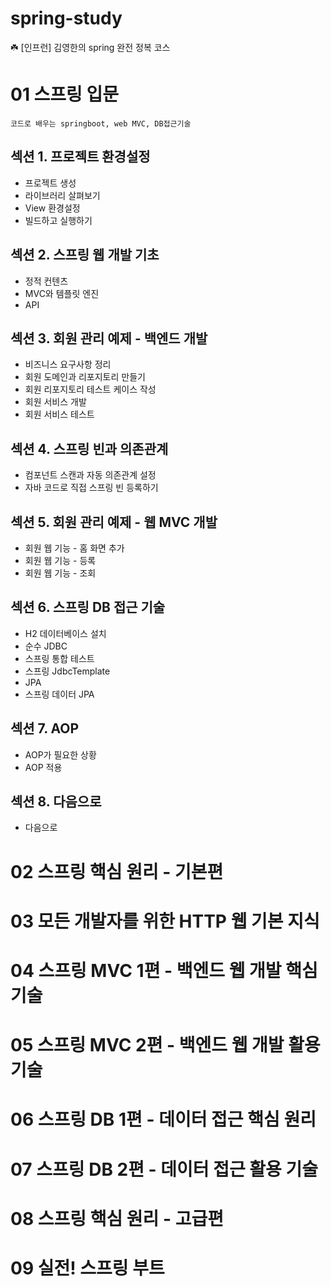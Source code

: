 # spring-study
☘️ [인프런] 김영한의 spring 완전 정복 코스

# 01 스프링 입문
    코드로 배우는 springboot, web MVC, DB접근기술


## 섹션 1. 프로젝트 환경설정
- 프로젝트 생성
- 라이브러리 살펴보기
- View 환경설정
- 빌드하고 실행하기

## 섹션 2. 스프링 웹 개발 기초
- 정적 컨텐츠
- MVC와 템플릿 엔진
- API

## 섹션 3. 회원 관리 예제 - 백엔드 개발
- 비즈니스 요구사항 정리
- 회원 도메인과 리포지토리 만들기
- 회원 리포지토리 테스트 케이스 작성
- 회원 서비스 개발
- 회원 서비스 테스트

## 섹션 4. 스프링 빈과 의존관계
- 컴포넌트 스캔과 자동 의존관계 설정
- 자바 코드로 직접 스프링 빈 등록하기

## 섹션 5. 회원 관리 예제 - 웹 MVC 개발
- 회원 웹 기능 - 홈 화면 추가
- 회원 웹 기능 - 등록
- 회원 웹 기능 - 조회

## 섹션 6. 스프링 DB 접근 기술
- H2 데이터베이스 설치
- 순수 JDBC
- 스프링 통합 테스트
- 스프링 JdbcTemplate
- JPA
- 스프링 데이터 JPA

## 섹션 7. AOP
- AOP가 필요한 상황
- AOP 적용

## 섹션 8. 다음으로
- 다음으로

# 02 스프링 핵심 원리 - 기본편

# 03 모든 개발자를 위한 HTTP 웹 기본 지식

# 04 스프링 MVC 1편 - 백엔드 웹 개발 핵심 기술
# 05 스프링 MVC 2편 - 백엔드 웹 개발 활용 기술
# 06 스프링 DB 1편 - 데이터 접근 핵심 원리
# 07 스프링 DB 2편 - 데이터 접근 활용 기술
# 08 스프링 핵심 원리 - 고급편
# 09 실전! 스프링 부트
